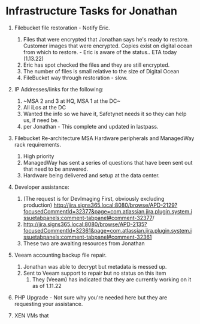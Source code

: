 # Infrastructure Tasks for Jonathan

1. Filebucket file restoration - Notify Eric.
    1. Files that were encrypted that Jonathan says he's ready to restore.  Customer images that were encrypted.  Copies exist on digital ocean from which to restore. - Eric is aware of the status.. ETA today (1.13.22)
    2. Eric has spot checked the files and they are still encrypted.
    3. The number of files is small relative to the size of Digital Ocean
    1. FileBucket way through restoration - slow.
     
1. IP Addresses/links for the following:
    1. ~MSA 2 and 3 at HQ, MSA 1 at the DC~
    1. All iLos at the DC
    1. Wanted the info so we have it, Safetynet needs it so they can help us, if need be.
    1. per Jonathan -  This complete and updated in lastpass. 

1. Filebucket Re-architecture MSA Hardware peripherals and ManagedWay rack requirements.
    1. High priority
    1. ManagedWay has sent a series of questions that have been sent out that need to be answered.
    1. Hardware being delivered and setup at the data center. 

1. Developer assistance:
    1. (The request is for DevImaging First, obviously excluding production) <http://jira.signs365.local:8080/browse/APD-2129?focusedCommentId=32377&page=com.atlassian.jira.plugin.system.issuetabpanels:comment-tabpanel#comment-32377>/
    1. <http://jira.signs365.local:8080/browse/APD-2135?focusedCommentId=32361&page=com.atlassian.jira.plugin.system.issuetabpanels:comment-tabpanel#comment-32361>
    1. These two are awaiting resources from Jonathan

1. Veeam accounting backup file repair.
    1. Jonathan was able to decrypt but metadata is messed up.
    1. Sent to Veeam support to repair but no status on this item
        1. They (Veeam) has indicated that they are currently working on it as of 1.11.22

1. PHP Upgrade - Not sure why you're needed here but they are requesting your assistance.
1. XEN VMs that
